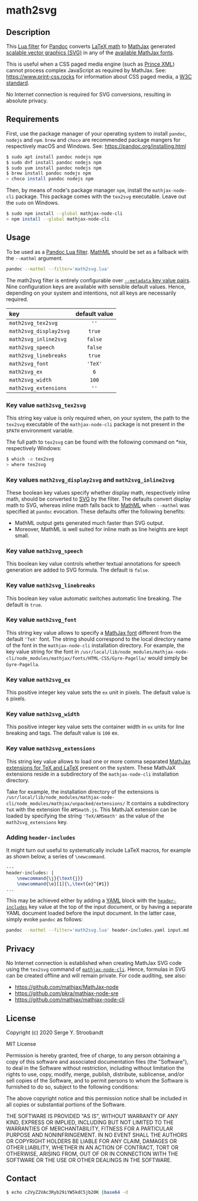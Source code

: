 # math2svg


## Description

This [Lua filter](https://pandoc.org/lua-filters.html)
for [Pandoc](https://pandoc.org/)
converts [LaTeX math](https://en.wikibooks.org/wiki/LaTeX/Mathematics)
to [MathJax](https://www.mathjax.org/) generated
[scalable vector graphics (SVG)](https://en.wikipedia.org/wiki/Scalable_Vector_Graphics)
in any of the [available MathJax fonts](https://docs.mathjax.org/en/latest/output/fonts.html).

This is useful when a CSS paged media engine (such as [Prince XML](https://www.princexml.com))
cannot process complex JavaScript as required by MathJax.
See: <https://www.print-css.rocks> for information about CSS paged media,
a [W3C standard](https://www.w3.org/TR/css-page-3/).

No Internet connection is required for SVG conversions, resulting in absolute privacy.


## Requirements

First, use the package manager of your operating system to install
`pandoc`, `nodejs` and `npm`. `brew` and `choco` are recommended package mangers for
respectively macOS and Windows. See: <https://pandoc.org/installing.html>

```bash
$ sudo apt install pandoc nodejs npm
$ sudo dnf install pandoc nodejs npm
$ sudo yum install pandoc nodejs npm
$ brew install pandoc nodejs npm
> choco install pandoc nodejs npm
```

Then, by means of node's package manager `npm`, install the `mathjax-node-cli` package.
This package comes with the `tex2svg` executable.
Leave out the `sudo` on Windows.

```bash
$ sudo npm install --global mathjax-node-cli
> npm install --global mathjax-node-cli
```


## Usage

To be used as a [Pandoc Lua filter](https://pandoc.org/lua-filters.html).
[MathML](https://en.wikipedia.org/wiki/MathML) should be set as a fallback with the `--mathml` argument.

```bash
pandoc --mathml --filter='math2svg.lua'
```

The math2svg filter is entirely configurable over
[`--metadata` key value pairs](https://pandoc.org/MANUAL.html#reader-options).
Nine configuration keys are available with sensible default values.
Hence, depending on your system and intentions, not all keys are necessarily required.

|key|default value|
|:--|:-----------:|
|`math2svg_tex2svg`|`''`|
|`math2svg_display2svg`|`true`|
|`math2svg_inline2svg`|`false`|
|`math2svg_speech`|`false`|
|`math2svg_linebreaks`|`true`|
|`math2svg_font`|`'TeX'`|
|`math2svg_ex`|`6`|
|`math2svg_width`|`100`|
|`math2svg_extensions`|`''`|


### Key value `math2svg_tex2svg`
This string key value is only required when, on your system, the path to the `tex2svg` executable
of the `mathjax-node-cli` package is not present in the `$PATH` environment variable.

The full path to `tex2svg` can be found with the following command on \*nix, respectively Windows:

```bash
$ which -a tex2svg
> where tex2svg
```

### Key values `math2svg_display2svg` and `math2svg_inline2svg`
These boolean key values specify whether display math, respectively inline math,
should be converted to [SVG](https://en.wikipedia.org/wiki/Scalable_Vector_Graphics) by the filter.
The defaults convert display math to SVG, whereas inline math falls back to
[MathML](https://en.wikipedia.org/wiki/MathML) when `--mathml` was specified at `pandoc` evocation.
These defaults offer the following benefits:

- MathML output gets generated much faster than SVG output.
- Moreover, MathML is well suited for inline math as line heights are kept small.


### Key value `math2svg_speech`
This boolean key value controls whether textual annotations for speech generation are added to SVG formula.
The default is `false`.

### Key value `math2svg_linebreaks`
This boolean key value automatic switches automatic line breaking.
The default is `true`.


### Key value `math2svg_font`
This string key value allows to specify a [MathJax font](https://docs.mathjax.org/en/latest/output/fonts.html)
different from the default `'TeX'` font.
The string should correspond to the local directory name of the font in the `mathjax-node-cli` installation directory.
For example, the key value string for the font in
`/usr/local/lib/node_modules/mathjax-node-cli/node_modules/mathjax/fonts/HTML-CSS/Gyre-Pagella/`
would simply be `Gyre-Pagella`.


### Key value `math2svg_ex`
This positive integer key value sets the `ex` unit in pixels.
The default value is `6` pixels.


### Key value `math2svg_width`
This positive integer key value sets the container width in `ex` units for line breaking and tags.
The default value is `100` ex.


### Key value `math2svg_extensions`
This string key value allows to load one or more comma separated
[MathJax extensions for TeX and LaTeX](https://docs.mathjax.org/en/latest/input/tex/extensions.html)
present on the system.
These MathJaX extensions reside in a subdirectory of the `mathjax-node-cli` installation directory.

Take for example, the installation directory of the extensions is
`/usr/local/lib/node_modules/mathjax-node-cli/node_modules/mathjax/unpacked/extensions/`
It contains a subdirectory `TeX` with the extension file `AMSmath.js`.
This MathJaX extension can be loaded by specifying the string `'TeX/AMSmath'`
as the value of the `math2svg_extensions` key.


### Adding `header-includes`
It might turn out useful to systematically include LaTeX macros, for example as shown below, a series of `\newcommand`.

```latex
---
header-includes: |
    \newcommand{\j}{\text{j}}
    \newcommand{\e}[1]{\,\text{e}^{#1}}
...
```

This may be achieved either by adding a [YAML](https://en.wikipedia.org/wiki/YAML) block with
the [`header-includes`](https://pandoc.org/MANUAL.html#metadata-blocks) key value at the top of the input document,
or by having a separate YAML document loaded before the input document.
In the latter case, simply evoke `pandoc` as follows:

```bash
pandoc --mathml --filter='math2svg.lua' header-includes.yaml input.md
```


## Privacy

No Internet connection is established when creating MathJax SVG code using
the `tex2svg` command of [`mathjax-node-cli`](https://github.com/mathjax/mathjax-node-cli).
Hence, formulas in SVG can be created offline and will remain private.
For code auditing, see also:

- <https://github.com/mathjax/MathJax-node>
- <https://github.com/pkra/mathjax-node-sre>
- <https://github.com/mathjax/mathjax-node-cli>


## License

Copyright (c) 2020 Serge Y. Stroobandt

MIT License

Permission is hereby granted, free of charge, to any person obtaining a copy
of this software and associated documentation files (the "Software"), to deal
in the Software without restriction, including without limitation the rights
to use, copy, modify, merge, publish, distribute, sublicense, and/or sell
copies of the Software, and to permit persons to whom the Software is
furnished to do so, subject to the following conditions:

The above copyright notice and this permission notice shall be included in all
copies or substantial portions of the Software.

THE SOFTWARE IS PROVIDED "AS IS", WITHOUT WARRANTY OF ANY KIND, EXPRESS OR
IMPLIED, INCLUDING BUT NOT LIMITED TO THE WARRANTIES OF MERCHANTABILITY,
FITNESS FOR A PARTICULAR PURPOSE AND NONINFRINGEMENT. IN NO EVENT SHALL THE
AUTHORS OR COPYRIGHT HOLDERS BE LIABLE FOR ANY CLAIM, DAMAGES OR OTHER
LIABILITY, WHETHER IN AN ACTION OF CONTRACT, TORT OR OTHERWISE, ARISING FROM,
OUT OF OR IN CONNECTION WITH THE SOFTWARE OR THE USE OR OTHER DEALINGS IN THE
SOFTWARE.


## Contact

```bash
$ echo c2VyZ2VAc3Ryb29iYW5kdC5jb20K |base64 -d
```
